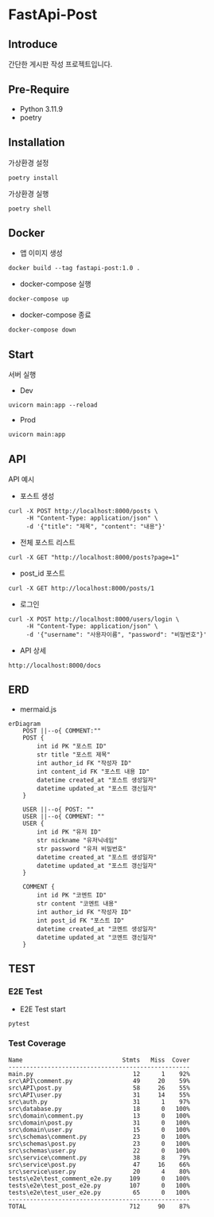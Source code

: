 # FastApi-Post

## Introduce
간단한 게시판 작성 프로젝트입니다.

## Pre-Require
* Python 3.11.9
* poetry

## Installation
가상환경 설정
```
poetry install
```

가상환경 실행
```
poetry shell
```

## Docker
* 앱 이미지 생성
```
docker build --tag fastapi-post:1.0 .
```
* docker-compose 실행
```
docker-compose up
```
* docker-compose 종료
```
docker-compose down
```
## Start
서버 실행
* Dev
```
uvicorn main:app --reload
```
* Prod
```
uvicorn main:app
```

## API
API 예시
* 포스트 생성
```
curl -X POST http://localhost:8000/posts \
     -H "Content-Type: application/json" \
     -d '{"title": "제목", "content": "내용"}'
```
* 전체 포스트 리스트
```
curl -X GET "http://localhost:8000/posts?page=1"
```
* post_id 포스트
```
curl -X GET http://localhost:8000/posts/1
```
* 로그인
```
curl -X POST http://localhost:8000/users/login \
     -H "Content-Type: application/json" \
     -d '{"username": "사용자이름", "password": "비밀번호"}'
```

* API 상세
```
http://localhost:8000/docs
```

## ERD
* mermaid.js
```mermaid
erDiagram
    POST ||--o{ COMMENT:""
    POST {
        int id PK "포스트 ID"
        str title "포스트 제목"
        int author_id FK "작성자 ID"
        int content_id FK "포스트 내용 ID"
        datetime created_at "포스트 생성일자"
        datetime updated_at "포스트 갱신일자"
    }

    USER ||--o{ POST: ""
    USER ||--o{ COMMENT: ""
    USER {
        int id PK "유저 ID"
        str nickname "유저닉네임"
        str password "유저 비밀번호"
        datetime created_at "포스트 생성일자"
        datetime updated_at "포스트 갱신일자"
    }

    COMMENT {
        int id PK "코멘트 ID"
        str content "코멘트 내용"
        int author_id FK "작성자 ID"
        int post_id FK "포스트 ID"
        datetime created_at "코멘트 생성일자"
        datetime updated_at "코멘트 갱신일자"
    }
```

## TEST
### E2E Test
* E2E Test start
```
pytest
```
### Test Coverage
```
Name                            Stmts   Miss  Cover
---------------------------------------------------
main.py                            12      1    92%
src\API\comment.py                 49     20    59%
src\API\post.py                    58     26    55%
src\API\user.py                    31     14    55%
src\auth.py                        31      1    97%
src\database.py                    18      0   100%
src\domain\comment.py              13      0   100%
src\domain\post.py                 31      0   100%
src\domain\user.py                 15      0   100%
src\schemas\comment.py             23      0   100%
src\schemas\post.py                23      0   100%
src\schemas\user.py                22      0   100%
src\service\comment.py             38      8    79%
src\service\post.py                47     16    66%
src\service\user.py                20      4    80%
tests\e2e\test_comment_e2e.py     109      0   100%
tests\e2e\test_post_e2e.py        107      0   100%
tests\e2e\test_user_e2e.py         65      0   100%
---------------------------------------------------
TOTAL                             712     90    87%
```
